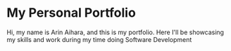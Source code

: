 # My Personal Portfolio

Hi, my name is Arin Aihara, and this is my portfolio.
Here I'll be showcasing my skills and work during my time doing Software Development